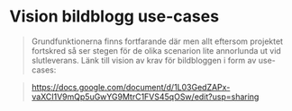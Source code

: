 Vision bildblogg use-cases
==========================

> Grundfunktionerna finns fortfarande där men allt eftersom projektet fortskred så ser stegen för de olika scenarion 
> lite annorlunda ut vid slutleverans. Länk till vision av krav för bildbloggen i form av use-cases:

> https://docs.google.com/document/d/1L03GedZAPx-vaXCI1V9mQp5uGwYG9MtrC1FVS45qOSw/edit?usp=sharing
